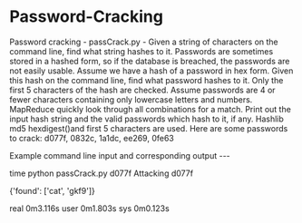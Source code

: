 # Password-Cracking
Password cracking - passCrack.py - Given a string of characters on the command line, find what string hashes to it.  Passwords are sometimes stored in a hashed form, so if the database is breached, the passwords are not easily usable. Assume we have a hash of a password in hex form.  Given this hash on the command line, find what password hashes to it.  Only the first 5 characters of the hash are checked.  Assume passwords are 4 or fewer characters containing only lowercase letters and numbers.   MapReduce  quickly look through all combinations for a match.  Print out the input hash string and the valid passwords which hash to it, if any.  Hashlib md5 hexdigest()and first 5 characters are used.  Here are some passwords to crack: d077f, 0832c, 1a1dc, ee269, 0fe63

Example command line input and corresponding output ---

time python passCrack.py d077f
Attacking d077f

{'found': ['cat', 'gkf9']}

real	0m3.116s
user	0m1.803s
sys	0m0.123s

